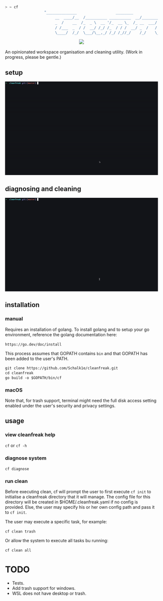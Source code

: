```sh
> ~ cf
                  "______________                  ________                  ______  
                       __  ____/__  /__________ __________  __/_________________ ___  /__
                       _  /    __  /_  _ \  __ '/_  __ \_  /_ __  ___/  _ \  __ '/_  //_/
                       / /___  _  / /  __/ /_/ /_  / / /  __/ _  /   /  __/ /_/ /_  ,<   
                       \____/  /_/  \___/\__,_/ /_/ /_//_/    /_/    \___/\__,_/ /_/|_|"  

```

<div align="center">
  <p>
    <img src="https://github.com/Schalk1e/cleanfreak/workflows/Lint/badge.svg" width="120" />
  </p>
</div>

An opinionated workspace organisation and cleaning utility. (Work in progress, please be gentle.)

## setup

<div align="center">
  <img src="assets/setup.gif" alt="Demo GIF" width="750"/>
</div>

## diagnosing and cleaning

<div align="center">
  <img src="assets/cleaning.gif" alt="Demo GIF" width="750"/>
</div>

## installation

### manual

Requires an installation of golang. To install golang and to setup your go environment, reference the golang documentation here: 

`https://go.dev/doc/install`

This process assumes that GOPATH contains `bin` and that GOPATH has been added to the user's PATH.

```
git clone https://github.com/Schalk1e/cleanfreak.git
cd cleanfreak
go build -o $GOPATH/bin/cf
```

### macOS

Note that, for trash support, terminal might need the full disk access setting enabled under the user's security and privacy settings. 

## usage

### view cleanfreak help

`cf`  or `cf -h`

### diagnose system

`cf diagnose`

### run clean 

Before executing clean, cf will prompt the user to first execute `cf init` to initialise a cleanfreak directory that it will manage. The config file for this directory will be created in $HOME/.cleanfreak.yaml if no config is provided. Else, the user may specify his or her own config path and pass it to `cf init`. 

The user may execute a specific task, for example:

`cf clean trash`

Or allow the system to execute all tasks bu running:

`cf clean all`

# TODO

- Tests.
- Add trash support for windows.
- WSL does not have desktop or trash.

